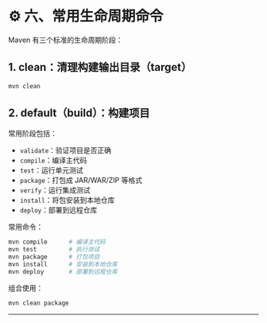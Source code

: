 # ⚙️ 六、常用生命周期命令

Maven 有三个标准的生命周期阶段：

## 1. **clean**：清理构建输出目录（target）

```bash
mvn clean
```

## 2. **default（build）**：构建项目

常用阶段包括：

- `validate`：验证项目是否正确
- `compile`：编译主代码
- `test`：运行单元测试
- `package`：打包成 JAR/WAR/ZIP 等格式
- `verify`：运行集成测试
- `install`：将包安装到本地仓库
- `deploy`：部署到远程仓库

常用命令：

```bash
mvn compile      # 编译主代码
mvn test         # 执行测试
mvn package      # 打包项目
mvn install      # 安装到本地仓库
mvn deploy       # 部署到远程仓库
```

组合使用：

```bash
mvn clean package
```

---